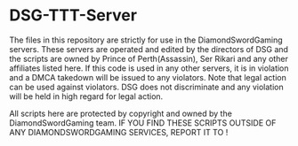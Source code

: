 # DSG-TTT-Server

The files in this repository are strictly for use in the DiamondSwordGaming servers.
These servers are operated and edited by the directors of DSG and the scripts are owned by Prince of Perth(Assassin), Ser Rikari and any other affiliates listed here.
If this code is used in any other servers, it is in violation and a DMCA takedown will be issued to any violators.
Note that legal action can be used against violators.  DSG does not discriminate and any violation will be held in high regard for legal action.

All scripts here are protected by copyright and owned by the DiamondSwordGaming team.  IF YOU FIND THESE SCRIPTS OUTSIDE OF ANY DIAMONDSWORDGAMING SERVICES, REPORT IT TO <email>!
